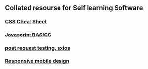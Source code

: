 ## Collated resourse for Self learning Software

### [CSS Cheat Sheet](CSS)

### [Javascript BASICS](javascript_basics)

### [post request testing. axios](javascript_basics)

### [Responsive mobile design](https://github.com/k-ankobia/Self_Study/tree/master/mobile_first_css)
